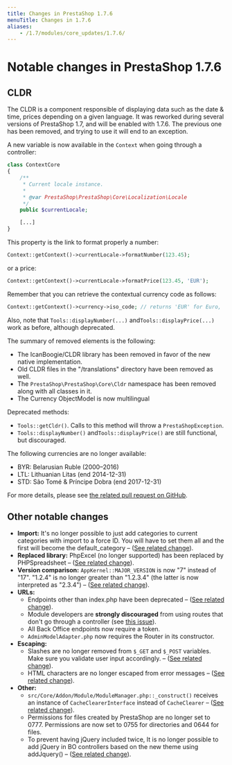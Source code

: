 ```yaml
---
title: Changes in PrestaShop 1.7.6
menuTitle: Changes in 1.7.6
aliases:
    - /1.7/modules/core_updates/1.7.6/
---
```


# Notable changes in PrestaShop 1.7.6

## CLDR

The CLDR is a component responsible of displaying data such as the date & time, prices depending on a given language. It was reworked during several versions of PrestaShop 1.7, and will be enabled with 1.7.6. The previous one has been removed, and trying to use it will end to an exception.

A new variable is now available in the `Context` when going through a controller:

```php
class ContextCore
{
    /**
     * Current locale instance.
     *
     * @var PrestaShop\PrestaShop\Core\Localization\Locale
     */
    public $currentLocale;

    [...]
}
```

This property is the link to format properly a number:

```php
Context::getContext()->currentLocale->formatNumber(123.45);
```

or a price:

```php
Context::getContext()->currentLocale->formatPrice(123.45, 'EUR');
```

Remember that you can retrieve the contextual currency code as follows:

```php
Context::getContext()->currency->iso_code; // returns 'EUR' for Euro, 'USD' for US dollars, ...
```

Also, note that `Tools::displayNumber(...)` and`Tools::displayPrice(...)` work as before, although deprecated.

The summary of removed elements is the following:

* The IcanBoogie/CLDR library has been removed in favor of the new native implementation.
* Old CLDR files in the "/translations" directory have been removed as well.
* The `PrestaShop\PrestaShop\Core\Cldr` namespace has been removed along with all classes in it.
* The Currency ObjectModel is now multilingual

Deprecated methods:

* `Tools::getCldr()`. Calls to this method will throw a `PrestaShopException`.
* `Tools::displayNumber()` and`Tools::displayPrice()` are still functional, but discouraged. 

The following currencies are no longer available:

* BYR: Belarusian Ruble (2000–2016)
* LTL: Lithuanian Litas (end 2014-12-31)
* STD: São Tomé & Príncipe Dobra (end 2017-12-31)

For more details, please see [the related pull request on GitHub](https://github.com/PrestaShop/PrestaShop/pull/12999).

## Other notable changes

- **Import:**
It's no longer possible to just add categories to current categories with import to a force ID. You will have to set them all and the first will become the default_category – ([See related change](https://github.com/PrestaShop/PrestaShop/pull/10930)).
- **Replaced library:**
PhpExcel (no longer supported) has been replaced by PHPSpreadsheet – ([See related change](https://github.com/PrestaShop/PrestaShop/pull/11246)).
- **Version comparison:**
`AppKernel::MAJOR_VERSION` is now "7" instead of "17".
"1.2.4" is no longer greater than "1.2.3.4" (the latter is now interpreted as "2.3.4") – ([See related change](https://github.com/PrestaShop/PrestaShop/pull/12251)). 
- **URLs:** 
  - Endpoints other than index.php have been deprecated – ([See related change](https://github.com/PrestaShop/PrestaShop/pull/12708)).
  - Module developers are **strongly discouraged** from using routes that don't go through a controller (see [this issue](https://github.com/PrestaShop/PrestaShop/issues/14834)).
  - All Back Office endpoints now require a token.
  - `AdminModelAdapter.php` now requires the Router in its constructor.
- **Escaping:**
  - Slashes are no longer removed from `$_GET` and `$_POST` variables. Make sure you validate user input accordingly. – ([See related change](https://github.com/PrestaShop/PrestaShop/pull/11962)).
  - HTML characters are no longer escaped from error messages – ([See related change](https://github.com/PrestaShop/PrestaShop/pull/12788)).
- **Other:**
  - `src/Core/Addon/Module/ModuleManager.php::_construct()` receives an instance of `CacheClearerInterface` instead of `CacheClearer` – ([See related change](https://github.com/PrestaShop/PrestaShop/pull/12022)).
  - Permissions for files created by PrestaShop are no longer set to 0777. Permissions are now set to 0755 for directories and 0644 for files.
  - To prevent having jQuery included twice, It is no longer possible to add jQuery in BO controllers based on the new theme using addJquery() – ([See related change](https://github.com/PrestaShop/PrestaShop/pull/12716)).
  
